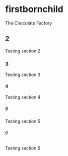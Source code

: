# firstbornchild

The Chocolate Factory

## 2

Testing section 2

### 3

Testing section 3

#### 4

Testing section 4

##### 5

Testing section 5

###### 6

Testing section 6
